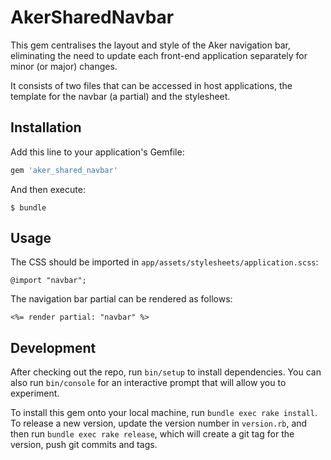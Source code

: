 # AkerSharedNavbar

This gem centralises the layout and style of the Aker navigation bar, eliminating the need to update each front-end application separately for minor (or major) changes.

It consists of two files that can be accessed in host applications, the template for the navbar (a partial) and the stylesheet.

## Installation

Add this line to your application's Gemfile:

```ruby
gem 'aker_shared_navbar'
```

And then execute:

    $ bundle

## Usage

The CSS should be imported in `app/assets/stylesheets/application.scss`:

    @import "navbar";

The navigation bar partial can be rendered as follows:

    <%= render partial: "navbar" %>

## Development

After checking out the repo, run `bin/setup` to install dependencies. You can also run `bin/console` for an interactive prompt that will allow you to experiment.

To install this gem onto your local machine, run `bundle exec rake install`. To release a new version, update the version number in `version.rb`, and then run `bundle exec rake release`, which will create a git tag for the version, push git commits and tags.
